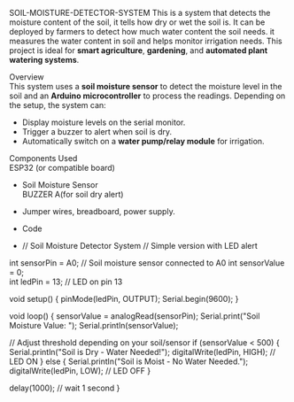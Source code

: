 SOIL-MOISTURE-DETECTOR-SYSTEM 
This is a system  that detects the moisture content of the soil, it tells how dry or wet the soil is. It can be deployed by farmers to detect how much water content the soil needs.
it measures the water content in soil and helps monitor irrigation needs. This project is ideal for **smart agriculture**, **gardening**, and **automated plant watering systems**.  


 Overview  
This system uses a **soil moisture sensor** to detect the moisture level in the soil and an **Arduino microcontroller** to process the readings. Depending on the setup, the system can:  

- Display moisture levels on the serial monitor.  
- Trigger a buzzer to alert when soil is dry.  
- Automatically switch on a **water pump/relay module** for irrigation.  

 Components Used  
ESP32 (or compatible board)  
- Soil Moisture Sensor  
  BUZZER A(for soil dry alert) 
- Jumper wires, breadboard, power supply.

- Code
- // Soil Moisture Detector System
// Simple version with LED alert

int sensorPin = A0;   // Soil moisture sensor connected to A0
int sensorValue = 0;  
int ledPin = 13;      // LED on pin 13

void setup() {
  pinMode(ledPin, OUTPUT);
  Serial.begin(9600);
}

void loop() {
  sensorValue = analogRead(sensorPin);
  Serial.print("Soil Moisture Value: ");
  Serial.println(sensorValue);

  // Adjust threshold depending on your soil/sensor
  if (sensorValue < 500) {  
    Serial.println("Soil is Dry - Water Needed!");
    digitalWrite(ledPin, HIGH);  // LED ON
  } else {
    Serial.println("Soil is Moist - No Water Needed.");
    digitalWrite(ledPin, LOW);   // LED OFF
  }

  delay(1000); // wait 1 second
}
